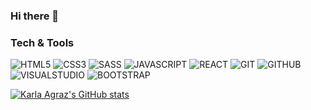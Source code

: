 ### Hi there 👋

<!--
**csswoman/csswoman** is a ✨ _special_ ✨ repository because its `README.md` (this file) appears on your GitHub profile.

Here are some ideas to get you started:

- 🔭 I’m currently working on ...
- 🌱 I’m currently learning ...
- 👯 I’m looking to collaborate on ...
- 🤔 I’m looking for help with ...
- 💬 Ask me about ...
- 📫 How to reach me: ...
- 😄 Pronouns: ...
- ⚡ Fun fact: ...
-->

### Tech & Tools

![HTML5](https://img.shields.io/badge/-HTML5-8787ff?style=flat&logo=html5&logoColor=white)
![CSS3](https://img.shields.io/badge/-CSS3-8787ff?style=flat&logo=css3&logoColor=white)
![SASS](https://img.shields.io/badge/-Sass-8787ff?style=flat&logo=sass&logoColor=white)
![JAVASCRIPT](https://img.shields.io/badge/-JavaScript-8787ff?style=flat&logo=javascript&logoColor=white)
![REACT](https://img.shields.io/badge/-React-8787ff?style=flat&logo=react&logoColor=white)
![GIT](http://img.shields.io/badge/-Git-8787ff?style=flat&logo=git&logoColor=white)
![GITHUB](http://img.shields.io/badge/-Github-8787ff?style=flat&logo=github&logoColor=white)
![VISUALSTUDIO](http://img.shields.io/badge/-VS%20Code-8787ff?style=flat&logo=visual%20studio%20code&logoColor=white)
![BOOTSTRAP](http://img.shields.io/badge/-Bootstrap-8787ff?style=flat&logo=bootstrap&logoColor=white)

[![Karla Agraz's GitHub stats](https://github-readme-stats.vercel.app/api?username=csswoman&theme=cobalt)](https://github.com/csswoman/github-readme-stats)
